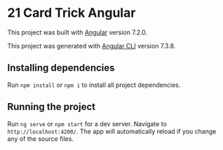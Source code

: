 # 21 Card Trick Angular

This project was built with [Angular](https://angular.io) version 7.2.0.

This project was generated with [Angular CLI](https://cli.angular.io/) version 7.3.8.

## Installing dependencies

Run `npm install` or `npm i` to install all project dependencies.

## Running the project

Run `ng serve` or `npm start` for a dev server. Navigate to `http://localhost:4200/`. The app will automatically reload if you change any of the source files.
